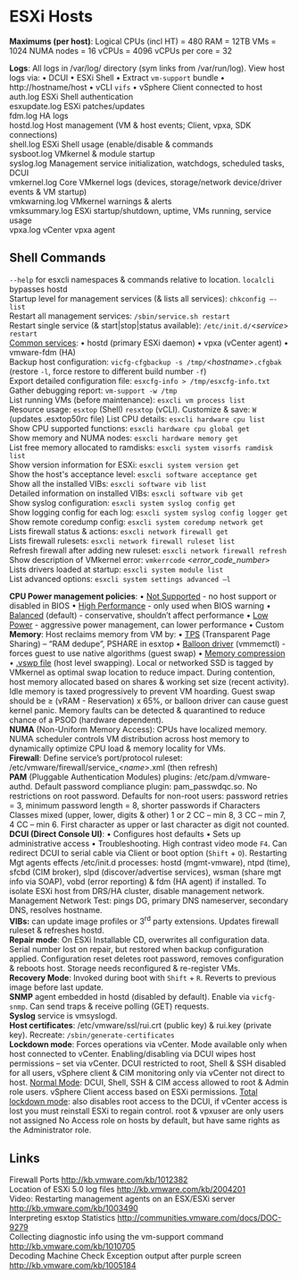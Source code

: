 <!---
https://github.com/forbesguthrie/vReferenceCards
Reference card for Data Center Virtualization 6.0
02_hosts.md
-->

# ESXi Hosts
**Maximums (per host)**: Logical CPUs (incl HT) = 480 RAM = 12TB VMs = 1024 NUMA nodes = 16 vCPUs = 4096 vCPUs per core = 32

**Logs**: All logs in <file>/var/log/</file> directory (sym links from <file>/var/run/log</file>). View host logs via: • DCUI • ESXi Shell • Extract `vm-support` bundle • http://hostname/host • vCLI `vifs` • vSphere Client connected to host  
<file>auth.log</file> ESXi Shell authentication  
<file>esxupdate.log</file> ESXi patches/updates  
<file>fdm.log</file> HA logs  
<file>hostd.log</file> Host management (VM & host events; Client, vpxa, SDK
connections)  
<file>shell.log</file> ESXi Shell usage (enable/disable & commands  
<file>sysboot.log</file> VMkernel & module startup  
<file>syslog.log</file> Management service initialization, watchdogs, scheduled
tasks, DCUI  
<file>vmkernel.log</file> Core VMkernel logs (devices, storage/network device/driver
events & VM startup)  
<file>vmkwarning.log</file> VMkernel warnings & alerts  
<file>vmksummary.log</file> ESXi startup/shutdown, uptime, VMs running, service usage  
<file>vpxa.log</file> vCenter vpxa agent   

## Shell Commands
`--help` for esxcli namespaces & commands relative to location. `localcli` bypasses hostd  
Startup level for management services (& lists all services): `chkconfig –-list`  
Restart all management services: `/sbin/service.sh restart`  
Restart single service (& start|stop|status available): `/etc/init.d/`<*service*> `restart`  
<u>Common services</u>: • hostd (primary ESXi daemon) • vpxa (vCenter agent) • vmware-fdm (HA)  
Backup host configuration: `vicfg-cfgbackup -s /tmp/`<*hostname*>`.cfgbak`    
(restore `-l`, force restore to different build number `-f`)  
Export detailed configuration file: `esxcfg-info > /tmp/esxcfg-info.txt`   
Gather debugging report: `vm-support -w /tmp`  
List running VMs (before maintenance): `esxcli vm process list`  
Resource usage: `esxtop` (Shell) `resxtop` (vCLI). Customize & save: `W`  
(updates <file>.esxtop50rc</file> file)
List CPU details: `esxcli hardware cpu list`  
Show CPU supported functions: `esxcli hardware cpu global get`  
Show memory and NUMA nodes: `esxcli hardware memory get`  
List free memory allocated to ramdisks: `esxcli system visorfs ramdisk list`   
Show version information for ESXi: `esxcli system version get`  
Show the host's acceptance level: `esxcli software acceptance get`  
Show all the installed VIBs: `esxcli software vib list`  
Detailed information on installed VIBs: `esxcli software vib get`  
Show syslog configuration: `esxcli system syslog config get`  
Show logging config for each log: `esxcli system syslog config logger get`  
Show remote coredump config: `esxcli system coredump network get`  
Lists firewall status & actions: `esxcli network firewall get`  
Lists firewall rulesets: `esxcli network firewall ruleset list`  
Refresh firewall after adding new ruleset: `esxcli network firewall refresh`  
Show description of VMkernel error: `vmkerrcode` <*error_code_number*>  
Lists drivers loaded at startup: `esxcli system module list`  
List advanced options: `esxcli system settings advanced –l`  

**CPU Power management policies**: • <u>Not Supported</u> - no host support or disabled in BIOS • <u>High Performance</u> - only used when BIOS warning • <u>Balanced</u> (default) - conservative, shouldn’t affect performance • <u>Low Power</u> - aggressive power management, can lower performance • </u>Custom</u>  
**Memory**: Host reclaims memory from VM by: • <u>TPS</u> (Transparent Page Sharing) – “RAM dedupe”, PSHARE in esxtop • <u>Balloon driver</u> (vmmemctl) - forces guest to use native algorithms (guest swap) • <u>Memory compression</u> • <u><file>.vswp</file> file</u> (host level swapping). Local or networked SSD is tagged by VMkernel as optimal swap location to reduce impact. During contention, host memory allocated based on shares & working set size (recent activity). Idle memory is taxed progressively to prevent VM hoarding. Guest swap should be ≥ (vRAM - Reservation) x 65%, or balloon driver can cause guest kernel panic. Memory faults can be detected & quarantined to reduce chance of a PSOD (hardware dependent).  
**NUMA** (Non-Uniform Memory Access): CPUs have localized memory. NUMA scheduler controls VM distribution across host memory to dynamically optimize CPU load & memory locality for VMs.  
**Firewall**: Define service’s port/protocol ruleset: <file>/etc/vmware/firewall/service_\<*name\>*.xml</file> (then refresh)  
**PAM** (Pluggable Authentication Modules) plugins: <file>/etc/pam.d/vmware-authd</file>. Default password compliance plugin: <file>pam\_passwdqc.so</file>. No restrictions on root password. Defaults for non-root users: password retries = 3, minimum password length = 8, shorter passwords if Characters Classes mixed (upper, lower, digits & other) 1 or 2 CC – min 8, 3 CC – min 7, 4 CC – min 6. First character as upper or last character as digit not counted.  
**DCUI (Direct Console UI)**: • Configures host defaults • Sets up administrative access • Troubleshooting. High contrast video mode `F4`. Can redirect DCUI to serial cable via Client or boot option (`Shift` + `O`). Restarting Mgt agents effects <file>/etc/init.d</file> processes: hostd (mgmt-vmware), ntpd (time), sfcbd (CIM broker), slpd (discover/advertise services), wsman (share mgt info via SOAP), vobd (error reporting) & fdm (HA agent) if installed. To isolate ESXi host from DRS/HA cluster, disable management network.  
Management Network Test: pings DG, primary DNS nameserver, secondary DNS, resolves hostname.  
**VIBs:** can update image profiles or 3<sup>rd</sup> party extensions. Updates firewall ruleset & refreshes hostd.  
**Repair mode**: On ESXi Installable CD, overwrites all configuration data. Serial number lost on repair, but restored when backup configuration applied. Configuration reset deletes root password, removes configuration & reboots host. Storage needs reconfigured & re-register VMs.  
**Recovery Mode**: Invoked during boot with `Shift` + `R`. Reverts to previous image before last update.  
**SNMP** agent embedded in hostd (disabled by default). Enable via `vicfg-snmp`. Can send traps & receive polling (GET) requests.  
**Syslog** service is vmsyslogd.  
**Host certificates**: <file>/etc/vmware/ssl/rui.crt</file> (public key) & <file>rui.key</file> (private key). Recreate: `/sbin/generate-certificates`  
**Lockdown mode**: Forces operations via vCenter. Mode available only when host connected to vCenter. Enabling/disabling via DCUI wipes host permissions – set via vCenter. DCUI restricted to root, Shell & SSH disabled for all users, vSphere client & CIM monitoring only via vCenter not direct to host. <u>Normal Mode</u>: DCUI, Shell, SSH & CIM access allowed to root & Admin role users. vSphere Client access based on ESXi permissions. <u>Total lockdown mode</u>: also disables root access to the DCUI, if vCenter access is lost you must reinstall ESXi to regain control. root & vpxuser are only users not assigned No Access role on hosts by default, but have same rights as the Administrator role.  

## Links
Firewall Ports http://kb.vmware.com/kb/1012382  
Location of ESXi 5.0 log files http://kb.vmware.com/kb/2004201  
Video: Restarting management agents on an ESX/ESXi server http://kb.vmware.com/kb/1003490  
Interpreting esxtop Statistics http://communities.vmware.com/docs/DOC-9279  
Collecting diagnostic info using the vm-support command http://kb.vmware.com/kb/1010705  
Decoding Machine Check Exception output after purple screen http://kb.vmware.com/kb/1005184  

